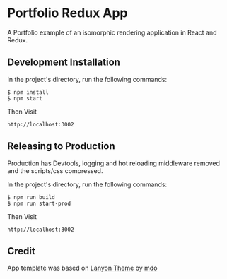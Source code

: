 # Portfolio Redux App

A Portfolio example of an isomorphic rendering application in React and Redux.

## Development Installation

In the project's directory, run the following commands:

```
$ npm install
$ npm start
```

Then Visit

```
http://localhost:3002
```

## Releasing to Production

Production has Devtools, logging and hot reloading middleware removed and the scripts/css compressed. 

In the project's directory, run the following commands:

```
$ npm run build
$ npm run start-prod
```

Then Visit

```
http://localhost:3002
```

## Credit

App template was based on [Lanyon Theme](https://github.com/poole/lanyon) by [mdo](https://github.com/mdo)

